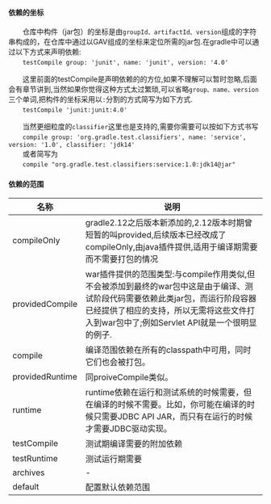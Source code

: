 #### 依赖的坐标
　　仓库中构件（jar包）的坐标是由`groupId、artifactId、version`组成的字符串构成的，在仓库中通过以GAV组成的坐标来定位所需的jar包.在gradle中可以通过以下方式来声明依赖:   
　　```testCompile group: 'junit', name: 'junit', version: '4.0'```    
  
　　这里前面的testCompile是声明依赖的的方位,如果不理解可以暂时忽略,后面会有章节讲到,当然如果你觉得这种方式太过繁琐,可以省略`group、name、version`三个单词,把构件的坐标采用以`:`分割的方式简写为如下方式.    
　　```testCompile 'junit:junit:4.0'```   
  
　　当然更细粒度的`classifier`这里也是支持的,需要你需要可以按如下方式书写   
　　```compile group: 'org.gradle.test.classifiers', name: 'service', version: '1.0', classifier: 'jdk14'```   
　　或者简写为   
　　```compile "org.gradle.test.classifiers:service:1.0:jdk14@jar"```   
  
 #### 依赖的范围
| 名称 | 说明 |
| --- | --- |
| compileOnly | gradle2.12之后版本新添加的,2.12版本时期曾短暂的叫provided,后续版本已经改成了compileOnly,由java插件提供,适用于编译期需要而不需要打包的情况 |
| providedCompile | war插件提供的范围类型:与compile作用类似,但不会被添加到最终的war包中这是由于编译、测试阶段代码需要依赖此类jar包，而运行阶段容器已经提供了相应的支持，所以无需将这些文件打入到war包中了;例如Servlet API就是一个很明显的例子. |
| compile | 编译范围依赖在所有的classpath中可用，同时它们也会被打包。 |
| providedRuntime | 同proiveCompile类似。 |
| runtime | runtime依赖在运行和测试系统的时候需要，但在编译的时候不需要。比如，你可能在编译的时候只需要JDBC API JAR，而只有在运行的时候才需要JDBC驱动实现。 |
| testCompile | 测试期编译需要的附加依赖 |
| testRuntime | 测试运行期需要 |
| archives | - |
| default | 配置默认依赖范围 |